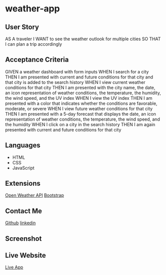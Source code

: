 # weather-app

## User Story
   AS A traveler
   I WANT to see the weather outlook for multiple cities
   SO THAT I can plan a trip accordingly

## Acceptance Criteria   

   GIVEN a weather dashboard with form inputs
   WHEN I search for a city
   THEN I am presented with current and future conditions for that city and that city is added to the search history
   WHEN I view current weather conditions for that city
   THEN I am presented with the city name, the date, an icon representation of weather conditions, the temperature, the humidity, the wind speed, and the UV index
   WHEN I view the UV index
   THEN I am presented with a color that indicates whether the conditions are favorable, moderate, or severe
   WHEN I view future weather conditions for that city
   THEN I am presented with a 5-day forecast that displays the date, an icon representation of weather conditions, the temperature, the wind speed, and the humidity
   WHEN I click on a city in the search history
   THEN I am again presented with current and future conditions for that city

## Languages

- HTML
- CSS
- JavaScript

## Extensions

[Open Weather API](https://openweathermap.org/api/one-call-api)
[Bootstrap](https://getbootstrap.com)

## Contact Me

[Github](https://github.com/msnaye)
[linkedin](https://www.linkedin.com/in/mayra-ibarra-78588588/)

## Screenshot

## Live Website

[Live App](https://msnaye.github.io/weather-app/)



   
       

